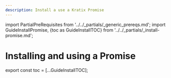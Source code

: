 ```yaml
---
description: Install a use a Kratix Promise
---
```

import PartialPreRequisites from '../../_partials/_generic_prereqs.md';
import GuideInstallPromise, {toc as GuideInstallTOC} from '../../_partials/_install-promise.md';

# Installing and using a Promise

<PartialPreRequisites />

<GuideInstallPromise />

<!--
    Workaround for ToC of imported content
    See https://github.com/facebook/docusaurus/issues/3915#issuecomment-896193142
-->
export const toc = [...GuideInstallTOC];

